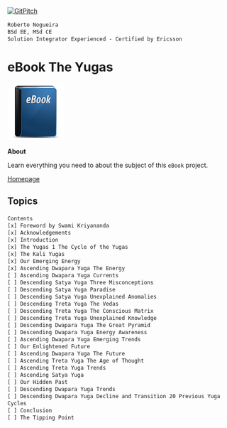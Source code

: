 [![GitPitch](https://gitpitch.com/assets/badge.svg)](https://gitpitch.com/enogrob/ebook-project/master)

```
Roberto Nogueira
BSd EE, MSd CE
Solution Integrator Experienced - Certified by Ericsson
```

# eBook The Yugas

![ebook image](assets/ebook.png)

**About**

Learn everything you need to about the subject of this `eBook` project.

[Homepage](https://ebook.com)

## Topics

```
Contents
[x] Foreword by Swami Kriyananda
[x] Acknowledgements
[x] Introduction
[x] The Yugas 1 The Cycle of the Yugas
[x] The Kali Yugas
[x] Our Emerging Energy
[x] Ascending Dwapara Yuga The Energy
[ ] Ascending Dwapara Yuga Currents
[ ] Descending Satya Yuga Three Misconceptions
[ ] Descending Satya Yuga Paradise
[ ] Descending Satya Yuga Unexplained Anomalies
[ ] Descending Treta Yuga The Vedas
[ ] Descending Treta Yuga The Conscious Matrix
[ ] Descending Treta Yuga Unexplained Knowledge
[ ] Descending Dwapara Yuga The Great Pyramid
[ ] Descending Dwapara Yuga Energy Awareness
[ ] Ascending Dwapara Yuga Emerging Trends
[ ] Our Enlightened Future
[ ] Ascending Dwapara Yuga The Future
[ ] Ascending Treta Yuga The Age of Thought
[ ] Ascending Treta Yuga Trends
[ ] Ascending Satya Yuga
[ ] Our Hidden Past
[ ] Descending Dwapara Yuga Trends
[ ] Descending Dwapara Yuga Decline and Transition 20 Previous Yuga Cycles
[ ] Conclusion
[ ] The Tipping Point
```
